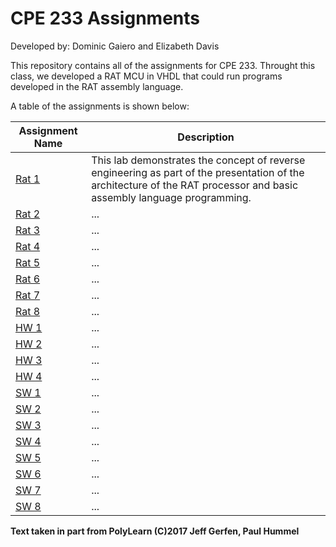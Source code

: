 # CPE 233 Assignments

Developed by: Dominic Gaiero and Elizabeth Davis

This repository contains all of the assignments for CPE 233. Throught this class, we developed a RAT MCU in VHDL that could run programs developed in the RAT assembly language.

A table of the assignments is shown below:

Assignment Name | Description
--- | ---
[Rat 1](RAT_1) | This lab demonstrates the concept of reverse engineering as part of the presentation of the architecture of the RAT processor and basic assembly language programming.
[Rat 2](RAT_2) | ...
[Rat 3](RAT_3) | ...
[Rat 4](RAT_4) | ...
[Rat 5](RAT_5) | ...
[Rat 6](RAT_6) | ...
[Rat 7](RAT_7) | ...
[Rat 8](RAT_8) | ...
[HW 1](HW_1) | ...
[HW 2](HW_2) | ...
[HW 3](HW_3) | ...
[HW 4](HW_4) | ...
[SW 1](SW_1) | ...
[SW 2](SW_2) | ...
[SW 3](SW_3) | ...
[SW 4](SW_4) | ...
[SW 5](SW_5) | ...
[SW 6](SW_6) | ...
[SW 7](SW_7) | ...
[SW 8](SW_8) | ...

**Text taken in part from PolyLearn (C)2017 Jeff Gerfen, Paul Hummel**
